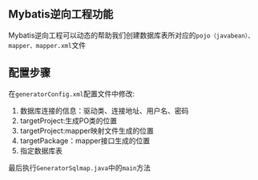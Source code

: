 ## Mybatis逆向工程功能
Mybatis逆向工程可以动态的帮助我们创建数据库表所对应的```pojo（javabean）、mapper、mapper.xml```文件

## 配置步骤
在```generatorConfig.xml```配置文件中修改: <br/>
1. 数据库连接的信息：驱动类、连接地址、用户名、密码
2. targetProject:生成PO类的位置
3. targetProject:mapper映射文件生成的位置
4. targetPackage：mapper接口生成的位置
5. 指定数据库表

最后执行```GeneratorSqlmap.java```中的```main```方法
